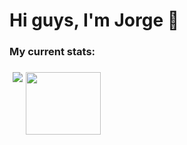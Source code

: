 <h1> Hi guys, I'm Jorge 👋</h1>

<h3> My current stats: <h3>

<div style="display: flex;
  flex-direction: row;margin: 5px;">
    <img src="https://github-readme-stats.vercel.app/api?username=MoreiraJorge&theme=tokyonight&show_icons=true"> </img>
    <img style="height: 100px; width:120px; margin-left: 5px" src="https://github-readme-stats.vercel.app/api/top-langs/?username=MoreiraJorge&hide=Makefile&layout=compact&theme=tokyonight"> </img>
</div>

<!--
**MoreiraJorge/MoreiraJorge** is a ✨ _special_ ✨ repository because its `README.md` (this file) appears on your GitHub profile.

Here are some ideas to get you started:

- 🔭 I’m currently working on ...
- 🌱 I’m currently learning ...
- 👯 I’m looking to collaborate on ...
- 🤔 I’m looking for help with ...
- 💬 Ask me about ...
- 📫 How to reach me: ...
- 😄 Pronouns: ...
- ⚡ Fun fact: ...
-->
